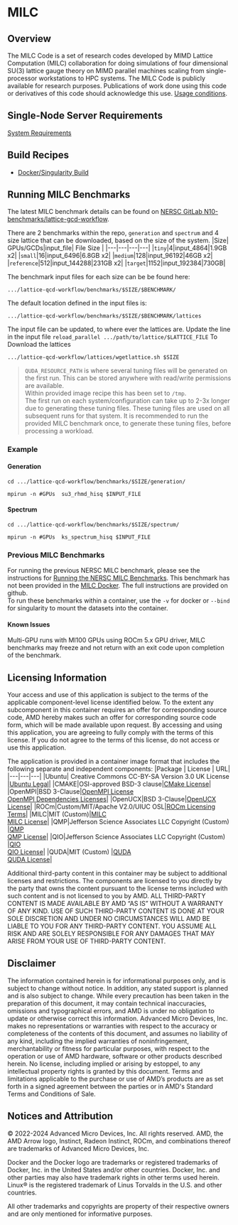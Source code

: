 # MILC

## Overview
The MILC Code is a set of research codes developed by MIMD Lattice Computation (MILC) collaboration for doing simulations of four dimensional SU(3) lattice gauge theory on MIMD parallel machines scaling from single-processor workstations to HPC systems. The MILC Code is publicly available for research purposes. Publications of work done using this code or derivatives of this code should acknowledge this use. [Usage conditions](http://www.physics.utah.edu/~detar/milc/milcv7.html#Usage-conditions).



## Single-Node Server Requirements
[System Requirements](/README.md#single-node-server-requirements) 

## Build Recipes
- [Docker/Singularity Build](/milc/docker/)


## Running MILC Benchmarks
The latest MILC benchmark details can be found on [NERSC GitLab N10-benchmarks/lattice-gcd-workflow](https://gitlab.com/NERSC/N10-benchmarks/lattice-qcd-workflow).

There are 2 benchmarks within the repo, `generation` and `spectrum` and 4 size lattice that can be downloaded, based on the size of the system. 
|Size| GPUs/GCDs|input_file| File Size |
|---|---|---|---|
|`tiny`|4|input_4864|1.9GB x2|
|`small`|16|input_6496|6.8GB x2|
|`medium`|128|input_96192|46GB x2|
|`reference`|512|input_144288|231GB x2|
|`target`|1152|input_192384|730GB|


The benchmark input files for each size can be be found here:
```
.../lattice-qcd-workflow/benchmarks/$SIZE/$BENCHMARK/
```
The default location defined in the input files is:
```
.../lattice-qcd-workflow/benchmarks/$SIZE/$BENCHMARK/lattices
``` 
The input file can be updated, to where ever the lattices are.
Update the line in the input file `reload_parallel .../path/to/lattice/$LATTICE_FILE` 
To Download the lattices
```
.../lattice-qcd-workflow/lattices/wgetlattice.sh $SIZE
```
> `QUDA_RESOURCE_PATH` is where several tuning files will be generated on the first run. This can be stored anywhere with read/write permissions are available.  
> Within provided image recipe this has been set to `/tmp`.  
> The first run on each system/configuration can take up to 2-3x longer due to generating these tuning files. 
> These tuning files are used on all subsequent runs for that system. 
> It is recommended to run the provided MILC benchmark once, to generate these tuning files, before processing a workload.  

### Example
#### Generation
```
cd .../lattice-qcd-workflow/benchmarks/$SIZE/generation/ 

mpirun -n #GPUs  su3_rhmd_hisq $INPUT_FILE
```

#### Spectrum
```
cd .../lattice-qcd-workflow/benchmarks/$SIZE/spectrum/ 

mpirun -n #GPUs  ks_spectrum_hisq $INPUT_FILE
```




### Previous MILC Benchmarks
For running the previous NERSC MILC benchmark, please see the instructions for [Running the NERSC MILC Benchmarks](https://github.com/lattice/quda/wiki/Running-the-NERSC-MILC-Benchmarks). This benchmark has not been provided in the [MILC Docker](/milc/docker/). The full instructions are provided on github.  
To run these benchmarks within a container, use the `-v` for docker or `--bind` for singularity to mount the datasets into the container. 

#### Known Issues
Multi-GPU runs with MI100 GPUs using ROCm 5.x GPU driver, MILC benchmarks may freeze and not return with an exit code upon completion of the benchmark.

## Licensing Information
Your access and use of this application is subject to the terms of the applicable component-level license identified below. To the extent any subcomponent in this container requires an offer for corresponding source code, AMD hereby makes such an offer for corresponding source code form, which will be made available upon request. By accessing and using this application, you are agreeing to fully comply with the terms of this license. If you do not agree to the terms of this license, do not access or use this application.

The application is provided in a container image format that includes the following separate and independent components:
|Package | License | URL|
|---|---|---|
|Ubuntu| Creative Commons CC-BY-SA Version 3.0 UK License |[Ubuntu Legal](https://ubuntu.com/legal)|
|CMAKE|OSI-approved BSD-3 clause|[CMake License](https://cmake.org/licensing/)|
|OpenMPI|BSD 3-Clause|[OpenMPI License](https://www-lb.open-mpi.org/community/license.php)<br /> [OpenMPI Dependencies Licenses](https://docs.open-mpi.org/en/v5.0.x/license/index.html)|
|OpenUCX|BSD 3-Clause|[OpenUCX License](https://openucx.org/license/)|
|ROCm|Custom/MIT/Apache V2.0/UIUC OSL|[ROCm Licensing Terms](https://rocm.docs.amd.com/en/latest/release/licensing.html)|
|MILC|MIT (Custom)|[MILC](http://physics.utah.edu/~detar/milc/)<br >[MILC License](https://github.com/milc-qcd/milc_qcd/blob/master/LICENSE)|
|QMP|Jefferson Science Associates LLC Copyright (Custom) |[QMP](https://github.com/usqcd-software/qmp)<br >[QMP License](https://github.com/usqcd-software/qmp/blob/master/LICENSE)|
|QIO|Jefferson Science Associates LLC Copyright (Custom) |[QIO](https://github.com/usqcd-software/qio)<br >[QIO License](https://github.com/usqcd-software/qio/blob/master/COPYING)|
|QUDA|MIT (Custom) |[QUDA](https://github.com/lattice/quda)<br >[QUDA License](https://github.com/lattice/quda/blob/develop/LICENSE)|


Additional third-party content in this container may be subject to additional licenses and restrictions. The components are licensed to you directly by the party that owns the content pursuant to the license terms included with such content and is not licensed to you by AMD. ALL THIRD-PARTY CONTENT IS MADE AVAILABLE BY AMD “AS IS” WITHOUT A WARRANTY OF ANY KIND. USE OF SUCH THIRD-PARTY CONTENT IS DONE AT YOUR SOLE DISCRETION AND UNDER NO CIRCUMSTANCES WILL AMD BE LIABLE TO YOU FOR ANY THIRD-PARTY CONTENT. YOU ASSUME ALL RISK AND ARE SOLELY RESPONSIBLE FOR ANY DAMAGES THAT MAY ARISE FROM YOUR USE OF THIRD-PARTY CONTENT.

## Disclaimer
The information contained herein is for informational purposes only, and is subject to change without notice. In addition, any stated support is planned and is also subject to change. While every precaution has been taken in the preparation of this document, it may contain technical inaccuracies, omissions and typographical errors, and AMD is under no obligation to update or otherwise correct this information. Advanced Micro Devices, Inc. makes no representations or warranties with respect to the accuracy or completeness of the contents of this document, and assumes no liability of any kind, including the implied warranties of noninfringement, merchantability or fitness for particular purposes, with respect to the operation or use of AMD hardware, software or other products described herein. No license, including implied or arising by estoppel, to any intellectual property rights is granted by this document. Terms and limitations applicable to the purchase or use of AMD’s products are as set forth in a signed agreement between the parties or in AMD's Standard Terms and Conditions of Sale.

## Notices and Attribution
© 2022-2024 Advanced Micro Devices, Inc. All rights reserved. AMD, the AMD Arrow logo, Instinct, Radeon Instinct, ROCm, and combinations thereof are trademarks of Advanced Micro Devices, Inc.

Docker and the Docker logo are trademarks or registered trademarks of Docker, Inc. in the United States and/or other countries. Docker, Inc. and other parties may also have trademark rights in other terms used herein. Linux® is the registered trademark of Linus Torvalds in the U.S. and other countries.

All other trademarks and copyrights are property of their respective owners and are only mentioned for informative purposes.
